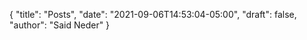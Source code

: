 {
  "title": "Posts",
  "date": "2021-09-06T14:53:04-05:00",
  "draft": false,
  "author": "Said Neder"
}
